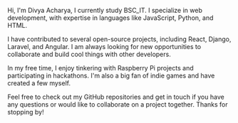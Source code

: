 Hi, I'm Divya Acharya, I currently study BSC_IT. I specialize in web development, with expertise in languages like JavaScript, Python, and HTML.

I have contributed to several open-source projects, including React, Django, Laravel, and Angular. I am always looking for new opportunities to collaborate and build cool things with other developers.

In my free time, I enjoy tinkering with Raspberry Pi projects and participating in hackathons. I'm also a big fan of indie games and have created a few myself.

Feel free to check out my GitHub repositories and get in touch if you have any questions or would like to collaborate on a project together. Thanks for stopping by!


<!---
divya7005/divya7005 is a ✨ special ✨ repository because its `README.md` (this file) appears on your GitHub profile.
You can click the Preview link to take a look at your changes.
--->
